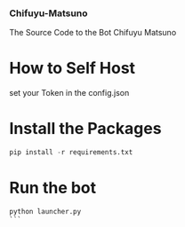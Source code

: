 ### Chifuyu-Matsuno
The Source Code to the Bot Chifuyu Matsuno

# How to Self Host
set your Token in the config.json

# Install the Packages
```py
pip install -r requirements.txt
```

# Run the bot

````py
python launcher.py
```
